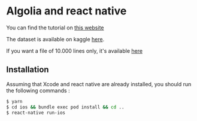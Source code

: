 # Algolia and react native

You can find the tutorial on [this website](https://blog.bam.tech/developper-news/how-to-integrate-the-powerful-algolia-search-engine-in-your-react-native-app)

The dataset is available on kaggle [here](https://www.kaggle.com/zynicide/wine-reviews/version/4).

If you want a file of 10.000 lines only, it's available [here](https://gist.github.com/ajubin/d331f3251db4bd239c7a1efd0af54e38)

## Installation

Assuming that Xcode and react native are already installed, you should run the following commands :

```bash
$ yarn
$ cd ios && bundle exec pod install && cd ..
$ react-native run-ios
```
